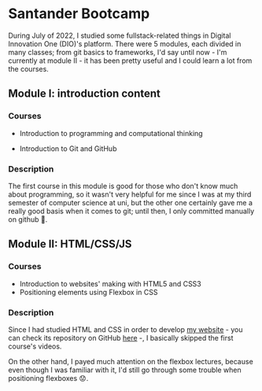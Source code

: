 # Santander Bootcamp

During July of 2022, I studied some fullstack-related things in Digital Innovation One (DIO)'s platform. There were 5 modules, each divided in many classes; from git basics to frameworks, I'd say until now - I'm currently at module II - it has been pretty useful and I could learn a lot from the courses.



## Module I: introduction content

### Courses

- Introduction to programming and computational thinking

- Introduction to Git and GitHub

### Description

The first course in this module is good for those who don't know much about programming, so it wasn't very helpful for me since I was at my third semester of computer science at uni, but the other one certainly gave me a really good basis when it comes to git; until then, I only committed manually on github :grimacing:. 



## Module II: HTML/CSS/JS

### Courses

- Introduction to websites' making with HTML5 and CSS3
- Positioning elements using Flexbox in CSS

### Description

Since I had studied HTML and CSS in order to develop [my website](https://laistie.github.io/) - you can check its repository on GitHub [here](https://github.com/laistie/laistie.github.io) -, I basically skipped the first course's videos.

On the other hand, I payed much attention on the flexbox lectures, because even though I was familiar with it, I'd still go through some trouble when positioning flexboxes :worried:.
